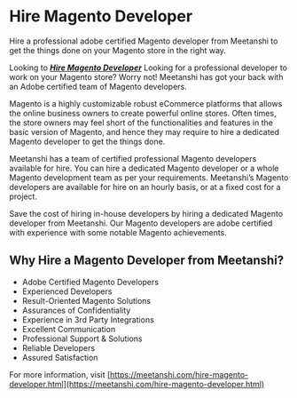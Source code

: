 # Hire Magento Developer

Hire a professional adobe certified Magento developer from Meetanshi to get the things done on your Magento store in the right way.

Looking to  ***[Hire Magento Developer](https://meetanshi.com/hire-magento-developer.html)***  Looking for a professional developer to work on your Magento store? Worry not! Meetanshi has got your back with an Adobe certified team of Magento developers.

Magento is a highly customizable robust eCommerce platforms that allows the online business owners to create powerful online stores. Often times, the store owners may feel short of the functionalities and features in the basic version of Magento, and hence they may require to hire a dedicated Magento developer to get the things done.

Meetanshi has a team of certified professional Magento developers available for hire. You can hire a dedicated Magento developer or a whole Magento development team as per your requirements. Meetanshi’s Magento developers are available for hire on an hourly basis, or at a fixed cost for a project.

Save the cost of hiring in-house developers by hiring a dedicated Magento developer from Meetanshi. Our Magento developers are adobe certified with experience with some notable Magento achievements.

## Why Hire a Magento Developer from Meetanshi?

* Adobe Certified Magento Developers
* Experienced Developers
* Result-Oriented Magento Solutions
* Assurances of Confidentiality
* Experience in 3rd Party Integrations
* Excellent Communication
* Professional Support & Solutions
* Reliable Developers
* Assured Satisfaction

For more information, visit [https://meetanshi.com/hire-magento-developer.html](https://meetanshi.com/hire-magento-developer.html)





